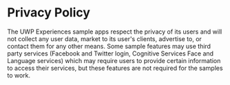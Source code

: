 # Privacy Policy #

The UWP Experiences sample apps respect the privacy of its users and will not collect any user data, market to its user's clients, advertise to, or contact them for any other means. Some sample features may use third party services (Facebook and Twitter login, Cognitive Services Face and Language services) which may require users to provide certain information to access their services, but these features are not required for the samples to work. 